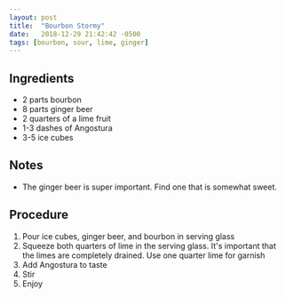 ```yaml
---
layout: post
title:  "Bourbon Stormy"
date:   2018-12-29 21:42:42 -0500
tags: [bourbon, sour, lime, ginger]
---
```


## Ingredients
- 2 parts bourbon
- 8 parts ginger beer
- 2 quarters of a lime fruit
- 1-3 dashes of Angostura
- 3-5 ice cubes

## Notes
- The ginger beer is super important. Find one that is somewhat sweet.

## Procedure
1. Pour ice cubes, ginger beer, and bourbon in serving glass
2. Squeeze both quarters of lime in the serving glass. It's important that the limes are completely drained. Use one quarter lime for garnish
3. Add Angostura to taste
4. Stir
5. Enjoy
